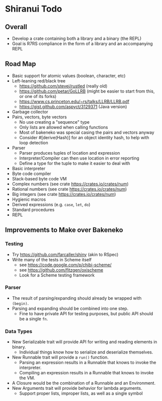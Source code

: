 # Shiranui Todo

## Overall

* Develop a crate containing both a library and a binary (the REPL)
* Goal is R7RS compliance in the form of a library and an accompanying REPL

## Road Map

* Basic support for atomic values (boolean, character, etc)
* Left-leaning red/black tree
    * https://github.com/stevej/rustled (really old)
    * https://github.com/petar/GoLLRB (might be easier to start from this, or one of its forks)
    * https://www.cs.princeton.edu/~rs/talks/LLRB/LLRB.pdf
    * https://gist.github.com/aspyct/3129371 (Java version)
* Garbage collector
* Pairs, vectors, byte vectors
    * No use creating a "sequence" type
    * Only lists are allowed when calling functions
    * Most of bakeneko was special casing the pairs and vectors anyway
    * Consider #[derive(Hash)] for an object identity hash, to help with loop detection
* Parser
    * Parser produces tuples of location and expression
    * Interpreter/Compiler can then use location in error reporting
    * Define a type for the tuple to make it easier to deal with
* Basic interpreter
* Byte code compiler
* Stack-based byte code VM
* Complex numbers (see crate https://crates.io/crates/num)
* Rational numbers (see crate https://crates.io/crates/num)
* Big integers (see crate https://crates.io/crates/num)
* Hygienic macros
* Derived expressions (e.g. `case`, `let`, `do`)
* Standard procedures
* REPL

## Improvements to Make over Bakeneko

### Testing

* Try https://github.com/farcaller/shiny (akin to RSpec)
* Write many of the tests in Scheme itself
    * see https://code.google.com/p/chibi-scheme/
    * see https://github.com/fitzgen/oxischeme
    * Look for a Scheme testing framework

### Parser

* The result of parsing/expanding should already be wrapped with `(begin)`.
* Parsing and expanding should be combined into one step.
    * Fine to have private API for testing purposes, but public API should be a single `fn`.

### Data Types

* New Serializable trait will provide API for writing and reading elements in binary.
    * Individual things know how to serialize and deserialize themselves.
* New Runnable trait will provide a `run()` function.
    * Parsing an expression results in a Runnable that knows to invoke the interpreter.
    * Compiling an expression results in a Runnable that knows to invoke the VM.
* A Closure would be the combination of a Runnable and an Environment.
* New Arguments trait will provide behavior for lambda arguments.
    * Support proper lists, improper lists, as well as a single symbol
